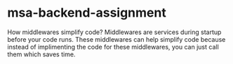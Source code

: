 # msa-backend-assignment
How middlewares simplify code?
Middlewares are services during startup before your code runs. These middlewares can help simplify code because instead of implimenting the code for these middlewares, you can just call them which saves time. 
